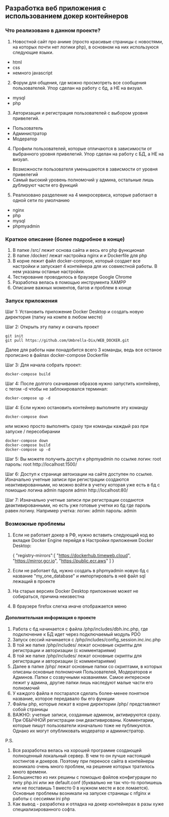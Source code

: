 ## Разработка веб приложения с использованием докер контейнеров 

### Что реализовано в данном проекте?
1) Новостной сайт про аниме (просто красивые страницы с новостями, на которых почти нет логики php), в основном на них используюся следующие языки.
- html
- css
- немного javascript

2) Форум для общения, где можно просмотреть все сообщения пользователей. Упор сделан на работу с бд, а НЕ на визуал.
- mysql
- php

3) Авторизация и регистрация пользователей с выбором уровня привелегий.
- Пользователь
- Администратор
- Модератор

4) Профили пользователей, которые отличаются в зависимости от выбранного уровня привелегий. Упор сделан на работу с БД, а НЕ на визуал.
- Возможности пользователя уменьшаются в зависмости от уровня привелегий
- Самый высокий уровень полномочий у админа, остальные лишь дублируют части его функций

5) Реализовано разделение на 4 микросервиса, которые работают в одной сети по умолчанию
- nginx
- php
- mysql
- phpmyadmin



### Краткое описание (более подробное в конце)
1) В папке /src/ лежит основа сайта и весь его php функционал
2) В папке /docker/ лежат настройка nginx и и Dockerfile для php
3) В корне лежит файл docker-compose, который создает все настройки и запускает 4 контейнера для их совместной работы. В нем указаны останые настройки.
4) Тестирование проводилось в браузере Google Chrome
5) Разработка велась в помощью инструмента XAMPP
6) Описание важных моментов, багов и проблем в конце

### Запуск приложения
Шаг 1: Установить приложение Docker Desktop и создать новую директория (папку на компе в любом месте)

Шаг 2: Открыть эту папку и скачать проект 

    git init
    git pull https://github.com/Umbrella-Dix/WEB_DOCKER.git 

Далее для работы нам понадобится всего 3 команды, ведь все останое прописано в файлах docker-compose Dockerfile

Шаг 3: Для начала собрать проект:

    docker-compose build   

Шаг 4: После долгого скачивания образов нужно запустить контейнер, с тегом -d чтобы не заблокировался терминал:
    
    docker-compose up -d  


Шаг 4:  Если нужно остановить контейнер выполните эту команду

    docker-compose down

или можно просто выполнять сразу три команды каждый раз при запуске / пересобирании

    docker-compose down
    docker-compose build
    docker-compose up -d


Шаг 5: Вы можете получить доступ к phpmyadmin по ссылке 
    логин: root
    пароль: root
    http://localhost:1500/


Шаг 6: Доступ к странице автоизации на сайте доступен по ссылке. Изначально учетные записи при регистрации создаются неактивированными, но можно войти в учетку которая уже есть в бд с помощью логина admin пароля admin
    http://localhost:80/

Шаг 7: Изначально учетные записи при регистрации создаются деактивированными, но есть уже готовые учетки из бд где пароль равен логину. Например учетка:
    логин: admin
    пароль: admin



### Возможные проблемы

1) Если не работает докер в РФ, нужно вставить следующий код во вкладке Docker Engine перейдя в Настройки приложения Docker Desktop:

    {
    "registry-mirrors":[
    "https://dockerhub.timeweb.cloud",
    "https://mirror.gcr.io",
    "https://public.ecr.aws"
    ]
    }
    


2) Если не работает бд, нужно создать в phpmyadmin новую бд с название "my_one_database" и импортировать в неё файл sql лежащий в проекте

3) На старых версиях Docker Desktop приложение может не собираться, причина неизвестна
4) В браузере firefox слегка иначе отображается меню 


#### Дополнительная информация о проекте

1) Работа с бд начинается с файла /php/includes/dbh.inc.php, где подключение к БД идет через подключаемый модуль PDO
2) Запуск сессий начинается с /php/includes/config_session.inc.inc.php
3) В той же папке /php/includes/ лежат основные скрипты для регистрации и авторизации (с комментариями)
4) В той же папке /php/includes/ лежат основные скрипты для регистрации и авторизации (с комментариями)
5) Далее в папке /php/ лежат основные папки со скриптами, в которых описаны основные полномочия Пользователей, Модераторов и Админов. Папки с созвучными названиями. Самое интересное лежит у админа, другие папки лишь наследуют малые части его полномочий
6) У каждого файла я постарался сделать более-менее понятное название, которое передавало бы его функции
7) Файлы php, которые лежат в корне директории /php/ представляют собой страницы
8) ВАЖНО: учетные записи, созданные админом, активируются сразу. При ОБЫЧНОЙ регистрации они деактивированы. Комментарии, которые пишут пользователи изначально тоже не публикуются. Однако их могут опубликовать модератор и администратор.

P.S. 
1) Вся разработка велась на хорошей программе создающей полноценный локальный сервер. В чем то он лучше настоящий хостингов и докеров. Поэтому при переносе сайта в контейнеры возникало очень много проблем, на решение которых тратилось много времени.
2) Большинство из них решины с помощью файлов конфигурации по типу php.ini или же default.conf (буквально не так что-то пропишешь или не поставишь 1 вместо 0 в нужном месте и все ломается). Основные проблемы возникали на запуске страницы с nfginx и работы с сессиями ini php 
3) Как вывод - разработка и отладка на докер контейнерах в разы хуже специализированного софта.






